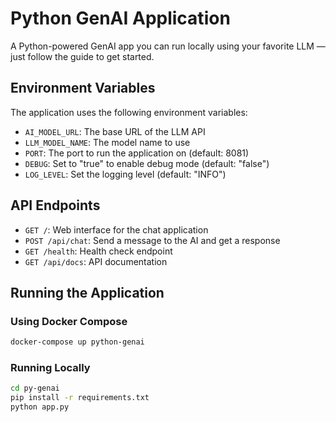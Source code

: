 # Python GenAI Application

A Python-powered GenAI app you can run locally using your favorite LLM — just follow the guide to get started.

## Environment Variables

The application uses the following environment variables:

- `AI_MODEL_URL`: The base URL of the LLM API
- `LLM_MODEL_NAME`: The model name to use
- `PORT`: The port to run the application on (default: 8081)
- `DEBUG`: Set to "true" to enable debug mode (default: "false")
- `LOG_LEVEL`: Set the logging level (default: "INFO")

## API Endpoints

- `GET /`: Web interface for the chat application
- `POST /api/chat`: Send a message to the AI and get a response
- `GET /health`: Health check endpoint
- `GET /api/docs`: API documentation

## Running the Application

### Using Docker Compose

```bash
docker-compose up python-genai
```

### Running Locally

```bash
cd py-genai
pip install -r requirements.txt
python app.py
```

